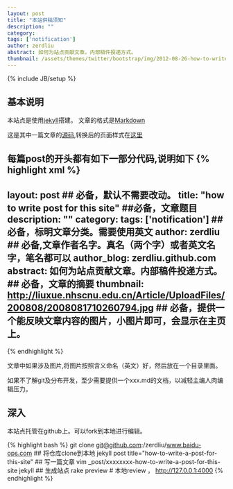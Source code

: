 ```yaml
---
layout: post
title: "本站供稿须知"
description: ""
category: 
tags: ['notification']
author: zerdliu
abstract: 如何为站点贡献文章。内部稿件投递方式。
thumbnail: /assets/themes/twitter/bootstrap/img/2012-08-26-how-to-write-post-for-this-site.md/thumbnail.jpg
---
```

{% include JB/setup %}

## 基本说明

本站点是使用[jekyll](http://jekyllrb.com)搭建。
文章的格式是[Markdown](http://www.markdown.tw)

这是其中一篇文章的[源码](https://raw.github.com/zerdliu/www.baidu-ops.com/master/_posts/2012-08-21-disk-to-memory.md),转换后的页面样式在[这里](http://www.baidu-ops.com/2012/08/21/disk-to-memory/)

每篇post的开头都有如下一部分代码,说明如下
{% highlight xml %}
---
layout: post ## 必备，默认不需要改动。
title: "how to write post for this site" ##必备，文章题目
description: ""
category: 
tags: ['notification']  ## 必备，标明文章分类。需要使用英文
author: zerdliu  ## 必备,文章作者名字。真名（两个字）或者英文名字，笔名都可以
author_blog: zerdliu.github.com
abstract: 如何为站点贡献文章。内部稿件投递方式。 ## 必备，文章的摘要
thumbnail: http://liuxue.nhscnu.edu.cn/Article/UploadFiles/200808/2008081710260794.jpg ## 必备，提供一个能反映文章内容的图片，小图片即可，会显示在主页上。
---
{% endhighlight %}

文章中如果涉及图片,将图片按照含义命名（英文）好，然后放在一个目录里面。

如果不了解git及分布开发，至少需要提供一个xxx.md的文档，以减轻主编人肉编辑压力。

## 深入

本站点托管在github上。可以fork到本地进行编辑。

{% highlight bash %}
git clone git@github.com:/zerdliu/www.baidu-ops.com  ## 将仓库clone到本地
jekyll post title="how-to-write-a-post-for-this-site" ## 写一篇文章
vim _post/xxxxxxxx-how-to-write-a-post-for-this-site
jekyll   ## 生成站点
rake preview     # 本地review ， http://127.0.0.1:4000 
{% endhighlight %}
